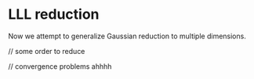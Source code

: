 # LLL reduction

Now we attempt to generalize Gaussian reduction to multiple dimensions.



// some order to reduce

// convergence problems ahhhh



